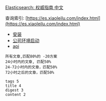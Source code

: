 [Elasticsearch: 权威指南 中文](https://elasticsearch.cn/book/elasticsearch_definitive_guide_2.x/index.html)

查询索引: [https://es.xiaoleilu.com/index.html](https://es.xiaoleilu.com/index.html)

* [安装](doc/install)
* [公司环境启动](doc/run)
* [api](doc/api)

```
所有文章,匹配80%的 -20方案
24小时内的文章, 匹配50%
24-72小时内的文章，匹配50%
72小时之后的文章，匹配50%

tags 5
title 4
digest 3
content 2


```